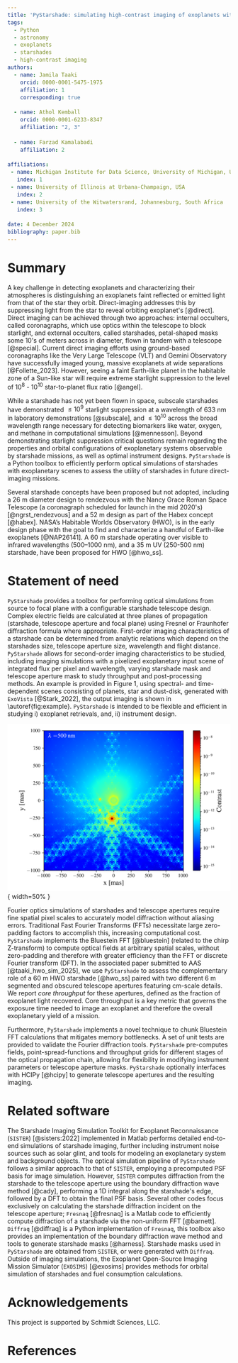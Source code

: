 ```yaml
---
title: 'PyStarshade: simulating high-contrast imaging of exoplanets with starshades'
tags:
  - Python
  - astronomy
  - exoplanets
  - starshades
  - high-contrast imaging
authors:
  - name: Jamila Taaki
    orcid: 0000-0001-5475-1975
    affiliation: 1
    corresponding: true

  - name: Athol Kemball
    orcid: 0000-0001-6233-8347
    affiliation: "2, 3"

  - name: Farzad Kamalabadi
    affiliation: 2

affiliations:
 - name: Michigan Institute for Data Science, University of Michigan, USA
   index: 1
 - name: University of Illinois at Urbana-Champaign, USA
   index: 2
 - name: University of the Witwatersrand, Johannesburg, South Africa
   index: 3

date: 4 December 2024
bibliography: paper.bib
---
```


# Summary

A key challenge in detecting exoplanets and characterizing their atmospheres is distinguishing an exoplanets faint reflected or emitted light from that of the star they orbit. Direct-imaging addresses this by suppressing light from the star to reveal orbiting exoplanet's [@direct]. Direct imaging can be achieved through two approaches: internal occulters, called coronagraphs, which use optics within the telescope to block starlight, and external occulters, called starshades, petal-shaped masks some 10's of meters across in diameter, flown in tandem with a telescope [@special]. Current direct imaging efforts using ground-based coronagraphs like the Very Large Telescope (VLT) and Gemini Observatory have successfully imaged young, massive exoplanets at wide separations [@Follette_2023]. However, seeing a faint Earth-like planet in the habitable zone of a Sun-like star will require extreme starlight suppression to the level of $10^{8}$ - $10^{10}$ star-to-planet flux ratio [@angel]. 

While a starshade has not yet been flown in space, subscale starshades have demonstrated $\leq 10^{9}$ starlight suppression at a wavelength of 633 nm in laboratory demonstrations [@subscale], and $\leq 10^{10}$ across the broad wavelength range necessary for detecting biomarkers like  water, oxygen, and methane in computational simulations [@mennesson]. Beyond demonstrating starlight suppression critical questions remain regarding the properties and orbital configurations of exoplanetary systems observable by starshade missions, as well as optimal instrument designs. `PyStarshade` is a Python toolbox to efficiently perform optical simulations of starshades with exoplanetary scenes to assess the utility of starshades in future direct-imaging missions.

Several starshade concepts have been proposed but not adopted, including a 26 m diameter design to rendezvous with the Nancy Grace Roman Space Telescope (a coronagraph scheduled for launch in the mid 2020's) [@ngrst_rendezvous] and a 52 m design as part of the Habex concept [@habex]. NASA’s Habitable Worlds Observatory (HWO), is in the early design phase with the goal to find and characterize a handful of Earth-like exoplanets [@NAP26141]. A 60 m starshade operating over visible to infrared wavelengths (500–1000 nm), and a 35 m UV (250-500 nm) starshade, have been proposed for HWO [@hwo_ss].

# Statement of need
`PyStarshade` provides a toolbox for performing optical simulations from source to focal plane with a configurable starshade telescope design. Complex electric fields are calculated at three planes of propagation (starshade, telescope aperture and focal plane) using Fresnel or Fraunhofer diffraction formula where appropriate. First-order imaging characteristics of a starshade can be determined from analytic relations which depend on the starshades size, telescope aperture size, wavelength and flight distance. `PyStarshade` allows for second-order imaging characteristics to be studied, including imaging simulations with a pixelized exoplanetary input scene of integrated flux per pixel and wavelength, varying starshade mask and telescope aperture mask to study throughput and post-processing methods. An example is provided in Figure 1, using spectral- and time-dependent  scenes consisting of planets, star and dust-disk, generated with `ExoVista` [@Stark_2022], the output imaging is shown in \autoref{fig:example}. `PyStarshade` is intended to be flexible and efficient in studying i) exoplanet retrievals, and, ii) instrument design.

![This example shows an imaging simulation at a wavelength of 500 nm of a synthetic exoplanetary scene (generated with ExoVista): three exoplanets are directly visible, while two more sit inside the star-shade suppression zone. The scene assumes a 60 m HWO starshade paired with a 6 m segmented telescope; the planets in the scene have planet-to-star flux ratios between $10^{-8}$ - $10^{-10}$. \label{fig:example}](exo_scene.png){ width=50% }

Fourier optics simulations of starshades and telescope apertures require fine spatial pixel scales to accurately model diffraction without aliasing errors. Traditional Fast Fourier Transforms (FFTs) necessitate large zero-padding factors to accomplish this, increasing computational cost. `PyStarshade` implements the Bluestein FFT [@bluestein] (related to the chirp Z-transform) to compute optical fields at arbitrary spatial scales, without zero-padding and therefore with greater efficiency than the FFT or discrete Fourier transform (DFT). In the associated paper submitted to AAS [@taaki_hwo_sim_2025], we use `PyStarshade` to assess the complementary role of a 60 m HWO starshade [@hwo_ss] paired with two different 6 m segmented and obscured telescope apertures featuring cm-scale details. We report $core$ $throughput$ for these apertures, defined as the fraction of exoplanet light recovered. Core throughput is a key metric that governs the exposure time needed to image an exoplanet and therefore the overall exoplanetary yield of a mission.

Furthermore, `PyStarshade` implements a novel technique to chunk Bluestein FFT calculations that mitigates memory bottlenecks. A set of unit tests are provided to validate the Fourier diffraction tools. `PyStarshade` pre-computes fields, point-spread-functions and throughput grids for different stages of the optical propagation chain, allowing for flexibility in modifying instrument parameters or telescope aperture masks. `PyStarshade` optionally interfaces with HCIPy [@hcipy] to generate telescope apertures and the resulting imaging. 

# Related software
The Starshade Imaging Simulation Toolkit for Exoplanet Reconnaissance (`SISTER`) [@sisters:2022] implemented in Matlab performs detailed end-to-end simulations of starshade imaging, further including instrument noise sources such as solar glint, and tools for modeling an exoplanetary system and background objects. The optical simulation pipeline of `PyStarshade` follows a similar approach to that of `SISTER`, employing a precomputed PSF basis for image simulation. However, `SISTER` computes diffraction from the starshade to the telescope aperture using the boundary diffraction wave method [@cady], performing a 1D integral along the starshade's edge, followed by a DFT to obtain the final PSF basis. Several other codes focus exclusively on calculating the starshade diffraction incident on the telescope aperture; `Fresnaq` [@fresnaq] is a Matlab code to efficiently compute diffraction of a starshade via the non-uniform FFT [@barnett]. `Diffraq` [@diffraq] is a Python implementation of `Fresnaq`, this toolbox also provides an implementation of the boundary diffraction wave method and tools to generate starshade masks [@harness]. Starshade masks used in `PyStarshade` are obtained from `SISTER`, or were generated with `Diffraq`. Outside of imaging simulations, the Exoplanet Open-Source Imaging Mission Simulator (`EXOSIMS`) [@exosims] provides methods for orbital simulation of starshades and fuel consumption calculations.

# Acknowledgements

This project is supported by Schmidt Sciences, LLC.

# References

